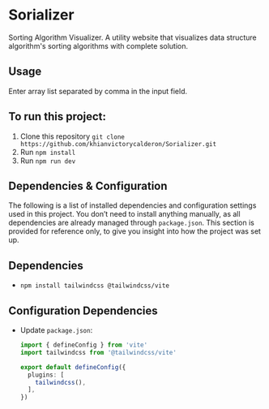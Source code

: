 # Sorializer
Sorting Algorithm Visualizer. A utility website that visualizes data structure algorithm's sorting algorithms with complete solution.

## Usage
Enter array list separated by comma in the input field.

## To run this project:
1. Clone this repository `git clone https://github.com/khianvictorycalderon/Sorializer.git`
2. Run `npm install`
3. Run `npm run dev`

## Dependencies & Configuration
The following is a list of installed dependencies and configuration settings used in this project.
You don’t need to install anything manually, as all dependencies are already managed through `package.json`.
This section is provided for reference only, to give you insight into how the project was set up.

## Dependencies
- `npm install tailwindcss @tailwindcss/vite`

## Configuration Dependencies
- Update `package.json`:
  ```ts
  import { defineConfig } from 'vite'
  import tailwindcss from '@tailwindcss/vite'

  export default defineConfig({
    plugins: [
      tailwindcss(),
    ],
  })
  ```